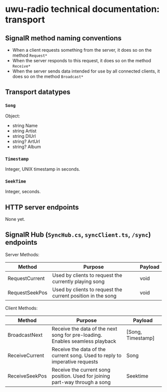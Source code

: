 # uwu-radio technical documentation: transport

## SignalR method naming conventions

- When a client requests something from the server, it does so on the method `Request*`
- When the server responds to this request, it does so on the method `Receive*`
- When the server sends data intended for use by all connected clients, it does so on the method `Broadcast*`

## Transport datatypes
### `Song`
Object:

- string Name
- string Artist
- string DlUrl
- string? ArtUrl
- string? Album

### `Timestamp`
Integer, UNIX timestamp in seconds.

### `SeekTime`
Integer, seconds.

## HTTP server endpoints
None yet.

## SignalR Hub (`SyncHub.cs`, `syncClient.ts`, `/sync`) endpoints

Server Methods:

| Method         | Purpose                                                     | Payload |
|----------------|-------------------------------------------------------------|---------|
| RequestCurrent | Used by clients to request the currently playing song       | void    |
| RequestSeekPos | Used by clients to request the current position in the song | void    |

Client Methods:

| Method         | Purpose                                                                      | Payload           |
|----------------|------------------------------------------------------------------------------|-------------------|
| BroadcastNext  | Receive the data of the next song for pre-loading. Enables seamless playback | [Song, Timestamp] |
| ReceiveCurrent | Receive the data of the current song. Used to reply to imperative requests   | Song              |
| ReceiveSeekPos | Receive the current song position. Used for joining part-way through a song  | Seektime          |